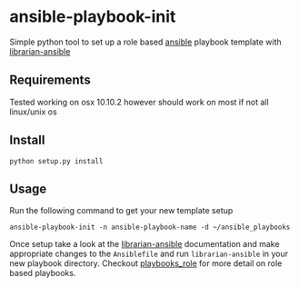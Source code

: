 # ansible-playbook-init

Simple python tool to set up a role based [ansible](http://www.ansible.com) playbook template with [librarian-ansible](https://github.com/bcoe/librarian-ansible)

## Requirements
Tested working on osx 10.10.2 however should work on most if not all linux/unix os

## Install 

```
python setup.py install
```
 
## Usage

Run the following command to get your new template setup
```
ansible-playbook-init -n ansible-playbook-name -d ~/ansible_playbooks
```
Once setup take a look at the [librarian-ansible](https://github.com/bcoe/librarian-ansible) documentation and make appropriate changes to the ```Ansiblefile``` and run ```librarian-ansible``` in your new playbook directory. Checkout [playbooks_role](http://docs.ansible.com/playbooks_roles.html) for more detail on role based playbooks.


